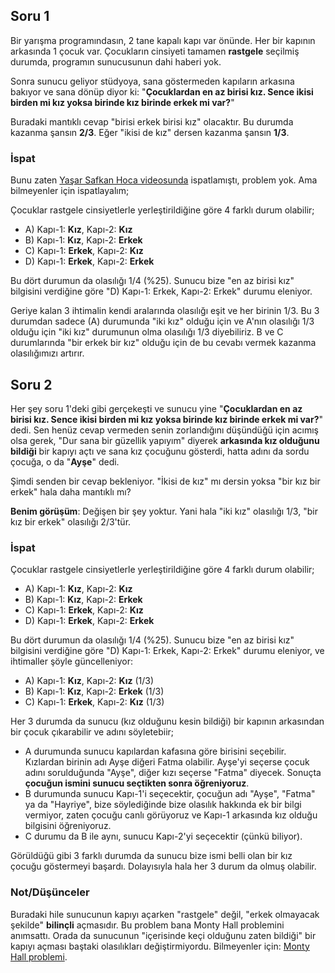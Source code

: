 ## Soru 1

Bir yarışma programındasın, 2 tane kapalı kapı var önünde. Her bir kapının arkasında 1 çocuk var. Çocukların cinsiyeti tamamen **rastgele** seçilmiş durumda, programın sunucusunun dahi haberi yok.

Sonra sunucu geliyor stüdyoya, sana göstermeden kapıların arkasına bakıyor ve sana dönüp diyor ki: "**Çocuklardan en az birisi kız. Sence ikisi birden mi kız yoksa birinde kız birinde erkek mi var?**"

Buradaki mantıklı cevap "birisi erkek birisi kız" olacaktır. Bu durumda kazanma şansın **2/3**. Eğer "ikisi de kız" dersen kazanma şansın **1/3**.

### İspat

Bunu zaten [Yaşar Safkan Hoca videosunda](https://youtu.be/fEjusut_tVI?t=390) ispatlamıştı, problem yok. Ama bilmeyenler için ispatlayalım;

Çocuklar rastgele cinsiyetlerle yerleştirildiğine göre 4 farklı durum olabilir;

* A) Kapı-1: **Kız**, Kapı-2: **Kız**
* B) Kapı-1: **Kız**, Kapı-2: **Erkek**
* C) Kapı-1: **Erkek**, Kapı-2: **Kız**
* D) Kapı-1: **Erkek**, Kapı-2: **Erkek**

Bu dört durumun da olasılığı 1/4 (%25). Sunucu bize "en az birisi kız" bilgisini verdiğine göre "D) Kapı-1: Erkek, Kapı-2: Erkek" durumu eleniyor.

Geriye kalan 3 ihtimalin kendi aralarında olasılığı eşit ve her birinin 1/3. Bu 3 durumdan sadece (A) durumunda "iki kız" olduğu için ve A'nın olasılığı 1/3 olduğu için "iki kız" durumunun olma olasılığı 1/3 diyebiliriz. B ve C durumlarında "bir erkek bir kız" olduğu için de bu cevabı vermek kazanma olasılığımızı artırır.

## Soru 2

Her şey soru 1'deki gibi gerçekeşti ve sunucu yine "**Çocuklardan en az birisi kız. Sence ikisi birden mi kız yoksa birinde kız birinde erkek mi var?**" dedi. Sen henüz cevap vermeden senin zorlandığını düşündüğü için acımış olsa gerek, "Dur sana bir güzellik yapıyım" diyerek **arkasında kız olduğunu bildiği** bir kapıyı açtı ve sana kız çocuğunu gösterdi, hatta adını da sordu çocuğa, o da "**Ayşe**" dedi.

Şimdi senden bir cevap bekleniyor. "İkisi de kız" mı dersin yoksa "bir kız bir erkek" hala daha mantıklı mı?

**Benim görüşüm**: Değişen bir şey yoktur. Yani hala "iki kız" olasılığı 1/3, "bir kız bir erkek" olasılığı 2/3'tür.

### İspat

Çocuklar rastgele cinsiyetlerle yerleştirildiğine göre 4 farklı durum olabilir;

* A) Kapı-1: **Kız**, Kapı-2: **Kız**
* B) Kapı-1: **Kız**, Kapı-2: **Erkek**
* C) Kapı-1: **Erkek**, Kapı-2: **Kız**
* D) Kapı-1: **Erkek**, Kapı-2: **Erkek**

Bu dört durumun da olasılığı 1/4 (%25). Sunucu bize "en az birisi kız" bilgisini verdiğine göre "D) Kapı-1: Erkek, Kapı-2: Erkek" durumu eleniyor, ve ihtimaller şöyle güncelleniyor:

* A) Kapı-1: **Kız**, Kapı-2: **Kız** (1/3)
* B) Kapı-1: **Kız**, Kapı-2: **Erkek** (1/3)
* C) Kapı-1: **Erkek**, Kapı-2: **Kız** (1/3)

Her 3 durumda da sunucu (kız olduğunu kesin bildiği) bir kapının arkasından bir çocuk çıkarabilir ve adını söyletebiir;

* A durumunda sunucu kapılardan kafasına göre birisini seçebilir. Kızlardan birinin adı Ayşe diğeri Fatma olabilir. Ayşe'yi seçerse çocuk adını sorulduğunda "Ayşe", diğer kızı seçerse "Fatma" diyecek. Sonuçta **çocuğun ismini sunucu seçtikten sonra öğreniyoruz**.
* B durumunda sunucu Kapı-1'i seçecektir, çocuğun adı "Ayşe", "Fatma" ya da "Hayriye", bize söylediğinde bize olasılık hakkında ek bir bilgi vermiyor, zaten çocuğu canlı görüyoruz ve Kapı-1 arkasında kız olduğu bilgisini öğreniyoruz.
* C durumu da B ile aynı, sunucu Kapı-2'yi seçecektir (çünkü biliyor).

Görüldüğü gibi 3 farklı durumda da sunucu bize ismi belli olan bir kız çocuğu göstermeyi başardı. Dolayısıyla hala her 3 durum da olmuş olabilir.

### Not/Düşünceler

Buradaki hile sunucunun kapıyı açarken "rastgele" değil, "erkek olmayacak şekilde" **bilinçli** açmasıdır. Bu problem bana Monty Hall problemini anımsattı. Orada da sunucunun "içerisinde keçi olduğunu zaten bildiği" bir kapıyı açması baştaki olasılıkları değiştirmiyordu. Bilmeyenler için: [Monty Hall problemi](https://tr.wikipedia.org/wiki/Monty_Hall_problemi).